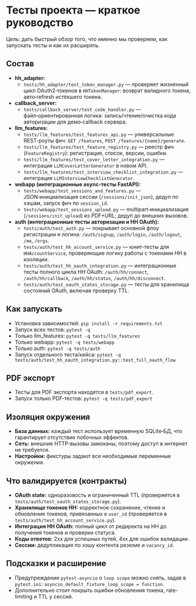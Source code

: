 # Тесты проекта — краткое руководство

Цель: дать быстрый обзор того, что именно мы проверяем, как запускать тесты и как их расширять.

## Состав

- **hh_adapter:**
  - `tests/hh_adapter/test_token_manager.py` — проверяет жизненный цикл OAuth2‑токенов в `HHTokenManager`: возврат валидного токена, авто‑refresh истёкшего токена.
- **callback_server:**
  - `tests/callback_server/test_code_handler.py` — файл‑ориентированная логика: запись/чтение/очистка кода авторизации для демо‑callback сервера.
- **llm_features:**
  - `tests/llm_features/test_features_api.py` — универсальные REST‑роуты фич: `GET /features`, `POST /features/{name}/generate`.
  - `tests/llm_features/test_feature_registry.py` — реестр фич (`FeatureRegistry`): регистрация, список, версии, ошибки.
  - `tests/llm_features/test_cover_letter_integration.py` — интеграция `LLMCoverLetterGenerator` в новом API.
  - `tests/llm_features/test_interview_checklist_integration.py` — интеграция `LLMInterviewChecklistGenerator`.
- **webapp (интеграционные async‑тесты FastAPI):**
  - `tests/webapp/test_sessions_and_features.py` — JSON‑инициализация сессии (`/sessions/init_json`), дедуп по хэшам, запуск фич по `session_id`.
  - `tests/webapp/test_sessions_upload.py` — multipart‑инициализация (`/sessions/init_upload`) из PDF+URL; дедуп до внешних вызовов.
- **auth (интеграционные тесты авторизации и HH OAuth):**
  - `tests/auth/test_auth.py` — покрывает основной флоу регистрации и логина: `/auth/signup`, `/auth/login`, `/auth/logout`, `/me`, `/orgs`.
  - `tests/auth/test_hh_account_service.py` — юнит-тесты для `HHAccountService`, проверяющие логику работы с токенами HH в изоляции.
  - `tests/auth/test_hh_oauth_integration.py` — интеграционные тесты полного цикла HH OAuth: `/auth/hh/connect`, `/auth/hh/callback`, `/auth/hh/status`, `/auth/hh/disconnect`.
  - `tests/auth/test_oauth_states_storage.py` — тесты для хранилища состояний OAuth, включая проверку TTL.

## Как запускать

- Установка зависимостей: `pip install -r requirements.txt`
- Запуск всех тестов: `pytest -q`
- Только llm_features: `pytest -q tests/llm_features`
- Только webapp: `pytest -q tests/webapp`
- Только auth: `pytest -q tests/auth`
- Запуск отдельного теста/кейса: `pytest -q tests/auth/test_hh_oauth_integration.py::test_full_oauth_flow`

## PDF экспорт

- Тесты для PDF экспорта находятся в `tests/pdf_export`.
- Запуск только PDF‑тестов: `pytest -q tests/pdf_export`

## Изоляция окружения

- **База данных:** каждый тест использует временную SQLite‑БД, что гарантирует отсутствие побочных эффектов.
- **Сеть:** внешние HTTP‑вызовы замоканы, поэтому доступ в интернет не требуется.
- **Настройки:** фикстуры задают все необходимые переменные окружения.

## Что валидируется (контракты)

- **OAuth state:** одноразовость и ограниченный TTL (проверяется в `tests/auth/test_oauth_states_storage.py`).
- **Хранилище токенов HH:** корректное сохранение, чтение и обновление токенов, привязанных к `user_id` (проверяется в `tests/auth/test_hh_account_service.py`).
- **Интеграция HH OAuth:** полный цикл от редиректа на HH до получения токенов и проверки статуса.
- **Коды ответов:** 2xx для успешных путей, 4xx для ошибок валидации.
- **Сессии:** дедупликация по хэшу контента резюме и `vacancy_id`.

## Подсказки и расширение

- Предупреждение `pytest-asyncio` о `loop scope` можно снять, задав в `pytest.ini`: `asyncio_default_fixture_loop_scope = function`.
- Дополнительно стоит покрыть ошибки обновления токена, rate-limiting и TTL у сессий.